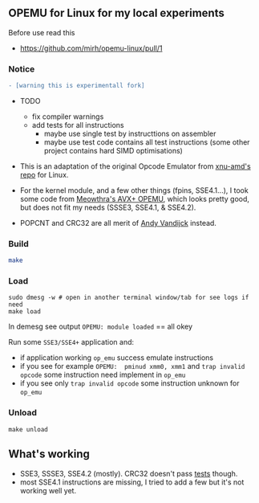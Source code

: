 ## OPEMU for Linux for my local experiments

Before use read this 

 * https://github.com/mirh/opemu-linux/pull/1

### Notice
```diff
- [warning this is experimentall fork]
```
 - TODO
   - fix compiler warnings
   - add tests for all instructions
      - maybe use single test by instructtions on assembler
      - maybe use test code contains all test instructions (some other project contains hard SIMD optimisations)

- This is an adaptation of the original Opcode Emulator from [xnu-amd's repo](https://github.com/sinetek/xnu-amd/tree/master/osfmk/OPEMU) for Linux.

- For the kernel module, and a few other things (fpins, SSE4.1...), I took some code from [Meowthra's AVX+ OPEMU](https://www.insanelymac.com/forum/topic/338919-opcode-emulator-opemu-for-linux-64-bit/), which looks pretty good, but does not fit my needs (SSSE3, SSE4.1, & SSE4.2).

- POPCNT and CRC32 are all merit of [Andy Vandijck](https://www.insanelymac.com/forum/topic/281450-mavericks-kernel-testing-on-amd-formerly-mountain-lion-kernel-testing-on-amd/?page=211#comment-1982883) instead.

### Build
```sh
make
```

### Load
```
sudo dmesg -w # open in another terminal window/tab for see logs if need
make load
```
In demesg see output `OPEMU: module loaded` == all okey

Run some `SSE3/SSE4+` application and:
  * if application working `op_emu` success emulate instructions
  * if you see for example `OPEMU:  pminud xmm0, xmm1`
    and `trap invalid opcode` some instruction need implement in `op_emu`
  * if you see only `trap invalid opcode` some instruction unknown for `op_emu`

### Unload
```
make unload
```

## What's working

- SSE3, SSSE3, SSE4.2 (mostly). CRC32 doesn't pass [tests](https://github.com/htot/crc32c) though.
- most SSE4.1 instructions are missing, I tried to add a few but it's not working well yet.
